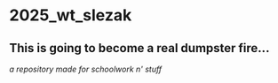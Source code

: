 # 2025_wt_slezak
## This is going to become a real dumpster fire...
*a repository made for schoolwork n' stuff*
